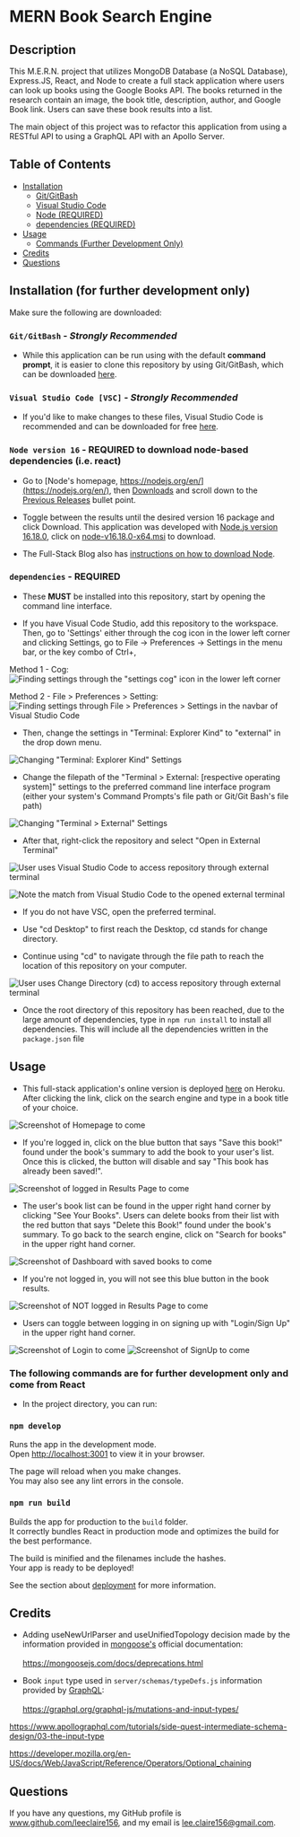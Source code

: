 # MERN Book Search Engine

## Description

This M.E.R.N. project that utilizes MongoDB Database (a NoSQL Database), Express.JS, React, and Node to create a full stack application where users can look up books using the Google Books API. The books returned in the research contain an image, the book title, description, author, and Google Book link. Users can save these book results into a list.

The main object of this project was to refactor this application from using a RESTful API to using a GraphQL API with an Apollo Server.


## Table of Contents
- [Installation](#installation-for-further-development-only)
    - [Git/GitBash](#gitgitbash---strongly-recommended)
    - [Visual Studio Code](#visual-studio-code-vsc---strongly-recommended)
    - [Node (REQUIRED)](#node-version-16---required-to-download-node-based-dependencies-ie-react)
    - [dependencies (REQUIRED)](#dependencies---required)
- [Usage](#usage)
    - [Commands (Further Development Only)](#the-following-commands-are-for-further-development-only-and-come-from-react)
- [Credits](#credits)
- [Questions](#questions)


## Installation (for further development only)

Make sure the following are downloaded:

### `Git/GitBash` - *Strongly Recommended*
* While this application can be run using with the default **command prompt**, it is easier to clone this repository by using Git/GitBash, which can be downloaded [here](https://git-scm.com/downloads).

### `Visual Studio Code [VSC]` - *Strongly Recommended*

* If you'd like to make changes to these files, Visual Studio Code is recommended and can be downloaded for free [here](https://code.visualstudio.com/download).

### `Node version 16` - **REQUIRED** to download node-based dependencies (i.e. react)
* Go to [Node's homepage, https://nodejs.org/en/](https://nodejs.org/en/), then [Downloads](https://nodejs.org/en/download/) and scroll down to the [Previous Releases](https://nodejs.org/en/download/releases/) bullet point. 

* Toggle between the results until the desired version 16 package and click Download. This application was developed with [Node.js version 16.18.0](https://nodejs.org/dist/v16.18.0/), click on [node-v16.18.0-x64.msi](https://nodejs.org/download/release/v16.18.0/node-v16.18.0-x64.msi) to download.

* The Full-Stack Blog also has [instructions on how to download Node](https://coding-boot-camp.github.io/full-stack/nodejs/how-to-install-nodejs).

### `dependencies` - **REQUIRED**

* These **MUST** be installed into this repository, start by opening the command line interface.

* If you have Visual Code Studio, add this repository to the workspace. Then, go to 'Settings' either through the cog icon in the lower left corner and clicking Settings, go to File -> Preferences -> Settings in the menu bar, or the key combo of Ctrl+,

Method 1 - Cog:
![Finding settings through the "settings cog" icon in the lower left corner](./assets/screenshots/Finding-Settings-1.PNG)

Method 2 - File > Preferences > Setting:
![Finding settings through File > Preferences > Settings in the navbar of Visual Studio Code](./assets/screenshots/Finding-Settings-2.PNG)

* Then, change the settings in "Terminal: Explorer Kind" to "external" in the drop down menu.

![Changing "Terminal: Explorer Kind" Settings](./assets/screenshots/External-Terminal-Settings-1.PNG)
        
* Change the filepath of the "Terminal > External: [respective operating system]" settings to the preferred command line interface program (either your system's Command Prompts's file path or Git/Git Bash's file path)

![Changing "Terminal > External" Settings](./assets/screenshots/External-Terminal-Settings-2.PNG)

* After that, right-click the repository and select "Open in External Terminal"

![User uses Visual Studio Code to access repository through external terminal](./assets/screenshots/External-Terminal-Method-1-1.PNG)

![Note the match from Visual Studio Code to the opened external terminal](./assets/screenshots/External-Terminal-Method-1-2.PNG)


* If you do not have VSC, open the preferred terminal.

* Use "cd Desktop" to first reach the Desktop, cd stands for change directory.

* Continue using "cd" to navigate through the file path to reach the location of this repository on your computer.

![User uses Change Directory (cd) to access repository through external terminal](./assets/screenshots/External-Terminal-Method-2.PNG)

* Once the root directory of this repository has been reached, due to the large amount of dependencies, type in `npm run install` to install all dependencies. This will include all the dependencies written in the `package.json` file


## Usage

* This full-stack application's online version is deployed [here](#blank) on Heroku. After clicking the link, click on the search engine and type in a book title of your choice.

![Screenshot of Homepage to come]()

* If you're logged in, click on the blue button that says "Save this book!" found under the book's summary to add the book to your user's list. Once this is clicked, the button will disable and say "This book has already been saved!". 

![Screenshot of logged in Results Page to come]()

* The user's book list can be found in the upper right hand corner by clicking "See Your Books". Users can delete books from their list with the red button that says "Delete this Book!" found under the book's summary. To go back to the search engine, click on "Search for books" in the upper right hand corner.

![Screenshot of Dashboard with saved books to come]()

* If you're not logged in, you will not see this blue button in the book results.

![Screenshot of NOT logged in Results Page to come]()

* Users can toggle between logging in on signing up with "Login/Sign Up" in the upper right hand corner.

![Screenshot of Login to come]()
![Screenshot of SignUp to come]()

### The following commands are for further development only and come from React

* In the project directory, you can run:

### `npm develop`

Runs the app in the development mode.\
Open [http://localhost:3001](http://localhost:3001) to view it in your browser.

The page will reload when you make changes.\
You may also see any lint errors in the console.

### `npm run build`

Builds the app for production to the `build` folder.\
It correctly bundles React in production mode and optimizes the build for the best performance.

The build is minified and the filenames include the hashes.\
Your app is ready to be deployed!

See the section about [deployment](https://facebook.github.io/create-react-app/docs/deployment) for more information.


## Credits

* Adding useNewUrlParser and useUnifiedTopology decision made by the information provided in [mongoose's](https://mongoosejs.com/) official documentation:<br></br>https://mongoosejs.com/docs/deprecations.html

* Book `input` type used in `server/schemas/typeDefs.js` information provided by [GraphQL](https://graphql.org/):<br></br>https://graphql.org/graphql-js/mutations-and-input-types/

https://www.apollographql.com/tutorials/side-quest-intermediate-schema-design/03-the-input-type

https://developer.mozilla.org/en-US/docs/Web/JavaScript/Reference/Operators/Optional_chaining

## Questions

If you have any questions, my GitHub profile is www.github.com/leeclaire156, and my email is lee.claire156@gmail.com.